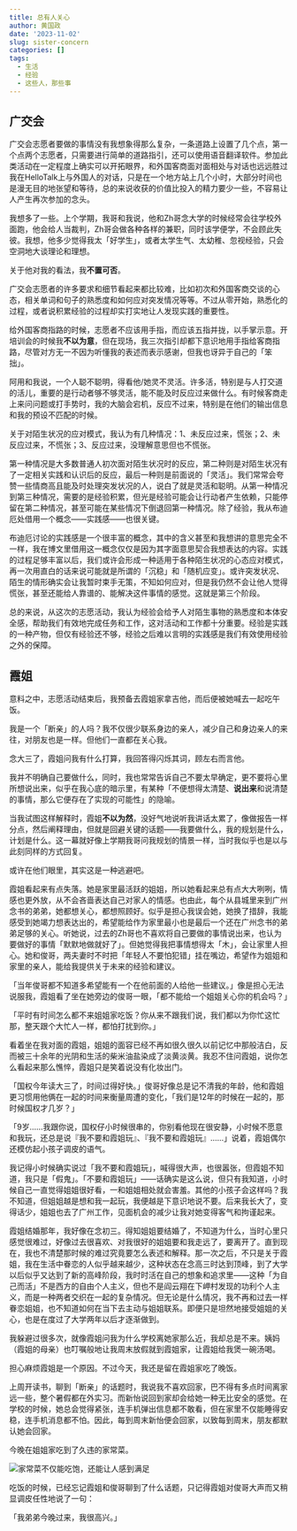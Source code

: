 ```yaml
---
title: 总有人关心
author: 黄国政
date: '2023-11-02'
slug: sister-concern
categories: []
tags:
  - 生活
  - 经验
  - 这些人，那些事
---
```


<!--more-->

## 广交会

广交会志愿者要做的事情没有我想象得那么复杂，一条道路上设置了几个点，第一个点两个志愿者，只需要进行简单的道路指引，还可以使用语音翻译软件。参加此类活动在一定程度上确实可以开拓眼界，和外国客商面对面相处与对话也远远胜过我在HelloTalk上与外国人的对话，只是在一个地方站上几个小时，大部分时间也是漫无目的地张望和等待，总的来说收获的价值比投入的精力要少一些，不容易让人产生再次参加的念头。

我想多了一些。上个学期，我哥和我说，他和Zh哥念大学的时候经常会往学校外面跑，他会给人当裁判，Zh哥会做各种各样的兼职，同时该学便学，不会顾此失彼。我想，他多少觉得我太「好学生」，或者太学生气、太幼稚、忽视经验，只会空洞地大谈理论和理想。

关于他对我的看法，我**不置可否**。

广交会志愿者的许多要求和细节看起来都比较难，比如初次和外国客商交谈的心态，相关单词和句子的熟悉度和如何应对突发情况等等。不过从零开始，熟悉化的过程，或者说积累经验的过程却实打实地让人发现实践的重要性。

给外国客商指路的时候，志愿者不应该用手指，而应该五指并拢，以手掌示意。开培训会的时候我**不以为意**，但在现场，我三次指引却都下意识地用手指给客商指路，尽管对方无一不因为听懂我的表述而表示感谢，但我也讶异于自己的「笨拙」。

阿用和我说，一个人聪不聪明，得看他/她灵不灵活。许多活，特别是与人打交道的活儿，重要的是行动者够不够灵活，能不能及时反应过来做什么。有时候客商走上来问问题或打手势时，我的大脑会宕机，反应不过来，特别是在他们的输出信息和我的预设不匹配的时候。

关于对陌生状况的应对模式，我认为有几种情况：1、未反应过来，慌张；2、未反应过来，不慌张；3、反应过来，没理解意思但也不慌张。

第一种情况是大多数普通人初次面对陌生状况时的反应，第二种则是对陌生状况有了一定相关实践和认识后的反应，最后一种则是前面说的「灵活」。我们常常会夸赞一些情商高且能及时处理突发状况的人，说白了就是灵活和聪明。从第一种情况到第三种情况，需要的是经验积累，但光是经验可能会让行动者产生依赖，只能停留在第二种情况，甚至可能在某些情况下倒退回第一种情况。除了经验，我从布迪厄处借用一个概念——实践感——也很关键。

布迪厄讨论的实践感是一个很丰富的概念，其中的含义甚至和我想讲的意思完全不一样，我在博文里借用这一概念仅仅是因为其字面意思契合我想表达的内容。实践的过程足够丰富以后，我们或许会形成一种适用于各种陌生状况的心态应对模式，再一次用直白的话来说可能就是所谓的「沉稳」和「随机应变」。或许突发状况、陌生的情形确实会让我暂时束手无策，不知如何应对，但是我仍然不会让他人觉得慌张，甚至还能给人靠谱的、能解决这件事情的感觉。这就是第三个阶段。

总的来说，从这次的志愿活动，我认为经验会给予人对陌生事物的熟悉度和本体安全感，帮助我们有效地完成任务和工作，这对活动和工作都十分重要。经验是实践的一种产物，但仅有经验还不够，经验之后难以言明的实践感是我们有效使用经验之外的保障。

## 霞姐

意料之中，志愿活动结束后，我预备去霞姐家拿吉他，而后便被她喊去一起吃午饭。

我是一个「断亲」的人吗？我不仅很少联系身边的亲人，减少自己和身边亲人的来往，对朋友也是一样。但他们一直都在关心我。

念大三了，霞姐问我有什么打算，我回答得闪烁其词，顾左右而言他。

我并不明确自己要做什么，同时，我也常常告诉自己不要太早确定，更不要将心里所想说出来，似乎在我心底的暗示里，有某种「不便想得太清楚、**说出来**和说清楚的事情，那么它便存在了实现的可能性」的隐喻。

当我试图这样解释时，霞姐**不以为然**，没好气地说听我讲话太累了，像做报告一样分点，然后阐释理由，但就是回避关键的话题——我要做什么，我的规划是什么，计划是什么。这一幕就好像上学期我哥问我规划的情景一样，当时我似乎也是以与此刻同样的方式回复。

或许在他们眼里，其实这是一种逃避吧。

霞姐看起来有点失落。她是家里最活跃的姐姐，所以她看起来总有点大大咧咧，情感也更外放，从不会吝啬表达自己对家人的情感。也由此，每个从县城里来到广州念书的弟弟，她都想关心，都想照顾好。似乎是担心我误会她，她换了措辞，我能感受到她竭力想表达出的，希望能给作为家里最小也是最后一个还在广州念书的弟弟足够的关心。听她说，过去的Zh哥也不喜欢将自己要做的事情说出来，也认为要做好的事情「默默地做就好了」。但她觉得我把事情想得太「木」，会让家里人担心。她和俊哥，两夫妻时不时把「年轻人不要怕犯错」挂在嘴边，希望作为姐姐和家里的亲人，能给我提供关于未来的经验和建议。

「当年俊哥都不知道多希望能有一个在他前面的人给他一些建议。」像是担心无法说服我，霞姐看了坐在她旁边的俊哥一眼，「都不能给一个姐姐关心你的机会吗？」

「平时有时间怎么都不来姐姐家吃饭？你从来不跟我们说，我们都以为你忙这忙那，整天跟个大忙人一样，都怕打扰到你。」

看着坐在我对面的霞姐，姐姐的面容已经不再如很久很久以前记忆中那般洁白，反而被三十余年的光阴和生活的柴米油盐染成了淡黄淡黄。我忍不住问霞姐，说你怎么看起来那么憔悴，霞姐只是笑着说没有化妆出门。

「国权今年读大三了，时间过得好快。」俊哥好像总是记不清我的年龄，他和霞姐更习惯用他俩在一起的时间来衡量周遭的变化，「我们是12年的时候在一起的，那时候国权才几岁？」

「9岁……我跟你说，国权仔小时候很串的，你别看他现在很安静，小时候不愿意和我玩，还总是说『我不要和霞姐玩』、『我不要和霞姐玩』……」说着，霞姐偶尔还模仿起小孩子调皮的语气。

我记得小时候确实说过「我不要和霞姐玩」，喊得很大声，也很嚣张，但霞姐不知道，我只是「假鬼」。「不要和霞姐玩」——话确实是这么说，但只有我知道，小时候自己一直觉得姐姐很好看，一和姐姐相处就会害羞。其他的小孩子会这样吗？我不知道，但姐姐越是想和我一起玩，我便越是下意识地说不要。后来我长大了，变得话少，姐姐也去了广州工作，见面机会的减少让我对她变得客气和拘谨起来。

霞姐结婚那年，我好像在念初三。得知姐姐要结婚了，不知道为什么，当时心里只感觉很难过，好像过去很喜欢、对我很好的姐姐要和我走远了，要离开了。直到现在，我也不清楚那时候的难过究竟要怎么表述和解释。那一次之后，不只是关于霞姐，我在生活中眷恋的人似乎越来越少，这种状态在念高三时达到顶峰，到了大学以后似乎又达到了新的高峰阶段，我时时活在自己的想象和追求里——这种「为自己而活」不是西方的自由个人主义，但也不是阎云翔在下岬村发现的功利个人主义，而是一种两者交织在一起的复杂情况。但无论是什么情况，我不再和过去一样眷恋姐姐，也不知道如何在当下去主动与姐姐联系。即便只是坦然地接受姐姐的关心，也是在度过了大学两年以后才逐渐做到。

我躲避过很多次，就像霞姐问我为什么学校离她家那么近，我却总是不来。姨妈（霞姐的母亲）也叮嘱般地让我周末放假就到霞姐家，让霞姐给我煲一碗汤喝。

担心麻烦霞姐是一个原因。不过今天，我还是留在霞姐家吃了晚饭。

上周开读书，聊到「断亲」的话题时，我说我不喜欢回家，巴不得有多点时间离家远一些，整个暑假都在外实习。而新怡说回到家却会给她一种无比安全的感觉。在学校的时候，她总会觉得紧张，连手机弹出信息都不敢看，但在家里不仅能睡得安稳，连手机消息都不怕。因此，每到周末新怡便会回家，以致每到周末，朋友都默认她会回家。

今晚在姐姐家吃到了久违的家常菜。

![家常菜不仅能吃饱，还能让人感到满足](https://cdn.jsdelivr.net/gh/residualsun1/blog-static/images/2023/11/11-02-concern.jpg)

吃饭的时候，已经忘记霞姐和俊哥聊到了什么话题，只记得霞姐对俊哥大声而又稍显调皮任性地说了一句：

「我弟弟今晚过来，我很高兴。」